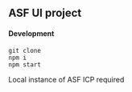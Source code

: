 ## ASF UI project

#### Development
```
git clone
npm i
npm start
```

Local instance of ASF ICP required
